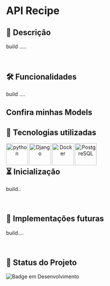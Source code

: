 
# API Recipe

## 📖  Descrição

build .....

<br/>

## 🛠️ Funcionalidades

build ....

## Confira minhas Models


## 📡 Tecnologias utilizadas
<div align="center">

<img align="left" alt="python" height="60" width="60" src="https://icongr.am/devicon/python-original.svg?size=128&color=currentColor">
<img align="left" alt="Django" height="60" width="60" src="https://icongr.am/devicon/django-original.svg?size=128&color=currentColor">
<img align="left" alt="Docker" height="60" width="60" src="https://icongr.am/devicon/docker-original-wordmark.svg?size=128&color=currentColor">
<img align="left" alt="PostgreSQL" height="60" width="60" src="https://icongr.am/devicon/postgresql-original-wordmark.svg?size=128&color=currentColor">


</div>
<br/><br/>

## ⏳ Inicialização

build..


<br/>

## 🔮 Implementações futuras
build....


<br/>

## 🔎 Status do Projeto

![Badge em Desenvolvimento](https://img.shields.io/badge/Status-Em%20Desenvolvimento-green)

<br/>

